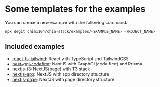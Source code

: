 # Some templates for the examples

You can create a new example with the following command:

```bash
npx degit chia1104/chia-stack/examples/<EXAMPLE_NAME> <PROJECT_NAME>
```

## Included examples

- [react-ts-tailwind](./react-ts-tailwind): React with TypeScript and TailwindCSS
- [nest-gql-codefirst](./nest-gql-codefirst): NestJS with GraphQL(code first) and Prisma
- [nextjs-t3](./nextjs-t3): NextJS(page) with T3 stack
- [nextjs-app](./nextjs-app): NextJS with app directory structure
- [nextjs-page](./nextjs-page): NextJS with page directory structure
